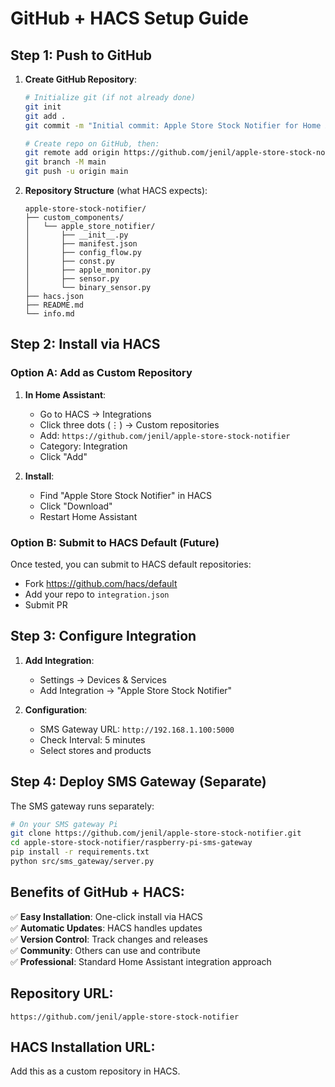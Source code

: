 # GitHub + HACS Setup Guide

## Step 1: Push to GitHub

1. **Create GitHub Repository**:
   ```bash
   # Initialize git (if not already done)
   git init
   git add .
   git commit -m "Initial commit: Apple Store Stock Notifier for Home Assistant"
   
   # Create repo on GitHub, then:
   git remote add origin https://github.com/jenil/apple-store-stock-notifier.git
   git branch -M main
   git push -u origin main
   ```

2. **Repository Structure** (what HACS expects):
   ```
   apple-store-stock-notifier/
   ├── custom_components/
   │   └── apple_store_notifier/
   │       ├── __init__.py
   │       ├── manifest.json
   │       ├── config_flow.py
   │       ├── const.py
   │       ├── apple_monitor.py
   │       ├── sensor.py
   │       └── binary_sensor.py
   ├── hacs.json
   ├── README.md
   └── info.md
   ```

## Step 2: Install via HACS

### Option A: Add as Custom Repository

1. **In Home Assistant**:
   - Go to HACS → Integrations
   - Click three dots (⋮) → Custom repositories
   - Add: `https://github.com/jenil/apple-store-stock-notifier`
   - Category: Integration
   - Click "Add"

2. **Install**:
   - Find "Apple Store Stock Notifier" in HACS
   - Click "Download"
   - Restart Home Assistant

### Option B: Submit to HACS Default (Future)

Once tested, you can submit to HACS default repositories:
- Fork https://github.com/hacs/default
- Add your repo to `integration.json`
- Submit PR

## Step 3: Configure Integration

1. **Add Integration**:
   - Settings → Devices & Services
   - Add Integration → "Apple Store Stock Notifier"

2. **Configuration**:
   - SMS Gateway URL: `http://192.168.1.100:5000`
   - Check Interval: 5 minutes
   - Select stores and products

## Step 4: Deploy SMS Gateway (Separate)

The SMS gateway runs separately:

```bash
# On your SMS gateway Pi
git clone https://github.com/jenil/apple-store-stock-notifier.git
cd apple-store-stock-notifier/raspberry-pi-sms-gateway
pip install -r requirements.txt
python src/sms_gateway/server.py
```

## Benefits of GitHub + HACS:

✅ **Easy Installation**: One-click install via HACS  
✅ **Automatic Updates**: HACS handles updates  
✅ **Version Control**: Track changes and releases  
✅ **Community**: Others can use and contribute  
✅ **Professional**: Standard Home Assistant integration approach

## Repository URL:
`https://github.com/jenil/apple-store-stock-notifier`

## HACS Installation URL:
Add this as a custom repository in HACS.
